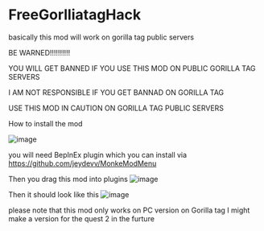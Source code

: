# FreeGorlliatagHack
basically this mod will work on gorilla tag  public servers

BE WARNED!!!!!!!!!!

YOU WILL GET BANNED IF YOU USE THIS MOD ON PUBLIC GORILLA  TAG SERVERS 

I AM NOT RESPONSIBLE  IF YOU GET BANNAD ON GORILLA TAG 

USE THIS MOD IN CAUTION  ON GORILLA TAG PUBLIC SERVERS 



How to install the mod 

![image](https://user-images.githubusercontent.com/87237998/125168379-97595680-e1a5-11eb-9a37-4759d58fa8ef.png)


you will need  BepInEx plugin which you can install via https://github.com/jeydevv/MonkeModMenu

Then you drag this mod into plugins ![image](https://user-images.githubusercontent.com/87237998/125168415-cd96d600-e1a5-11eb-9983-240c0ca96e05.png)


Then it should look like this ![image](https://user-images.githubusercontent.com/87237998/125168426-d8516b00-e1a5-11eb-9136-3c3778b862c5.png)


please note that this mod only works on PC version on Gorilla tag I might make a version for the quest 2 in the furture 
